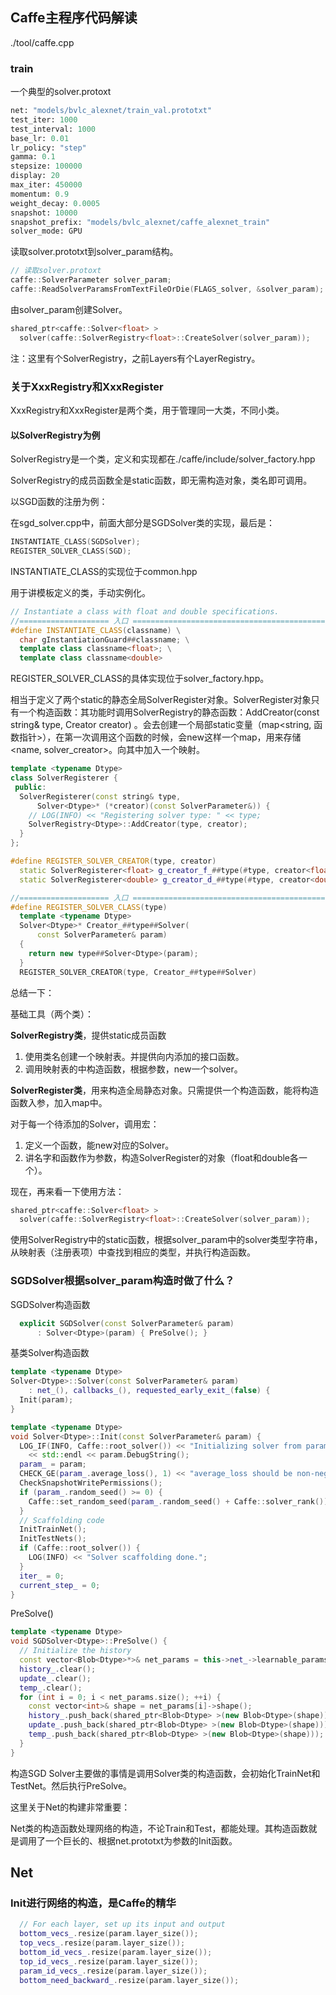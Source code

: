 ## Caffe主程序代码解读

./tool/caffe.cpp

### train

一个典型的solver.protoxt

```protobuf
net: "models/bvlc_alexnet/train_val.prototxt"
test_iter: 1000
test_interval: 1000
base_lr: 0.01
lr_policy: "step"
gamma: 0.1
stepsize: 100000
display: 20
max_iter: 450000
momentum: 0.9
weight_decay: 0.0005
snapshot: 10000
snapshot_prefix: "models/bvlc_alexnet/caffe_alexnet_train"
solver_mode: GPU
```

读取solver.prototxt到solver_param结构。

```c++
// 读取solver.protoxt
caffe::SolverParameter solver_param;
caffe::ReadSolverParamsFromTextFileOrDie(FLAGS_solver, &solver_param);
```

由solver_param创建Solver。

```c++
shared_ptr<caffe::Solver<float> >
  solver(caffe::SolverRegistry<float>::CreateSolver(solver_param));
```

注：这里有个SolverRegistry，之前Layers有个LayerRegistry。

### 关于XxxRegistry和XxxRegister

XxxRegistry和XxxRegister是两个类，用于管理同一大类，不同小类。

#### 以SolverRegistry为例

SolverRegistry是一个类，定义和实现都在./caffe/include/solver_factory.hpp

SolverRegistry的成员函数全是static函数，即无需构造对象，类名即可调用。

以SGD函数的注册为例：

在sgd_solver.cpp中，前面大部分是SGDSolver类的实现，最后是：

```c++
INSTANTIATE_CLASS(SGDSolver);
REGISTER_SOLVER_CLASS(SGD);
```

INSTANTIATE_CLASS的实现位于common.hpp

用于讲模板定义的类，手动实例化。

```c++
// Instantiate a class with float and double specifications.
//==================== 入口 ============================================
#define INSTANTIATE_CLASS(classname) \
  char gInstantiationGuard##classname; \
  template class classname<float>; \
  template class classname<double>
```

REGISTER_SOLVER_CLASS的具体实现位于solver_factory.hpp。

相当于定义了两个static的静态全局SolverRegister对象。SolverRegister对象只有一个构造函数：其功能时调用SolverRegistry的静态函数：AddCreator(const string& type, Creator creator) 。会去创建一个局部static变量（map<string,  函数指针>），在第一次调用这个函数的时候，会new这样一个map，用来存储<name, solver_creator>。向其中加入一个映射。

```c++
template <typename Dtype>
class SolverRegisterer {
 public:
  SolverRegisterer(const string& type,
      Solver<Dtype>* (*creator)(const SolverParameter&)) {
    // LOG(INFO) << "Registering solver type: " << type;
    SolverRegistry<Dtype>::AddCreator(type, creator);
  }
};

#define REGISTER_SOLVER_CREATOR(type, creator)                                 \
  static SolverRegisterer<float> g_creator_f_##type(#type, creator<float>);    \
  static SolverRegisterer<double> g_creator_d_##type(#type, creator<double>)   \

//==================== 入口 ============================================
#define REGISTER_SOLVER_CLASS(type)                                            \
  template <typename Dtype>                                                    \
  Solver<Dtype>* Creator_##type##Solver(                                       \
      const SolverParameter& param)                                            \
  {                                                                            \
    return new type##Solver<Dtype>(param);                                     \
  }                                                                            \
  REGISTER_SOLVER_CREATOR(type, Creator_##type##Solver)
```

 总结一下：

基础工具（两个类）：

**SolverRegistry类**，提供static成员函数

1. 使用类名创建一个映射表。并提供向内添加的接口函数。
2. 调用映射表的中构造函数，根据参数，new一个solver。

**SolverRegister类**，用来构造全局静态对象。只需提供一个构造函数，能将构造函数入参，加入map中。

对于每一个待添加的Solver，调用宏：

1. 定义一个函数，能new对应的Solver。
2. 讲名字和函数作为参数，构造SolverRegister的对象（float和double各一个）。

现在，再来看一下使用方法：

```c++
shared_ptr<caffe::Solver<float> >
  solver(caffe::SolverRegistry<float>::CreateSolver(solver_param));
```

使用SolverRegistry中的static函数，根据solver_param中的solver类型字符串，从映射表（注册表项）中查找到相应的类型，并执行构造函数。



### SGDSolver根据solver_param构造时做了什么？

SGDSolver构造函数

```c++
  explicit SGDSolver(const SolverParameter& param)
      : Solver<Dtype>(param) { PreSolve(); }
```

基类Solver构造函数

```c++
template <typename Dtype>
Solver<Dtype>::Solver(const SolverParameter& param)
    : net_(), callbacks_(), requested_early_exit_(false) {
  Init(param);
}

template <typename Dtype>
void Solver<Dtype>::Init(const SolverParameter& param) {
  LOG_IF(INFO, Caffe::root_solver()) << "Initializing solver from parameters: "
    << std::endl << param.DebugString();
  param_ = param;
  CHECK_GE(param_.average_loss(), 1) << "average_loss should be non-negative.";
  CheckSnapshotWritePermissions();
  if (param_.random_seed() >= 0) {
    Caffe::set_random_seed(param_.random_seed() + Caffe::solver_rank());
  }
  // Scaffolding code
  InitTrainNet();
  InitTestNets();
  if (Caffe::root_solver()) {
    LOG(INFO) << "Solver scaffolding done.";
  }
  iter_ = 0;
  current_step_ = 0;
}

```

PreSolve()

```c++
template <typename Dtype>
void SGDSolver<Dtype>::PreSolve() {
  // Initialize the history
  const vector<Blob<Dtype>*>& net_params = this->net_->learnable_params();
  history_.clear();
  update_.clear();
  temp_.clear();
  for (int i = 0; i < net_params.size(); ++i) {
    const vector<int>& shape = net_params[i]->shape();
    history_.push_back(shared_ptr<Blob<Dtype> >(new Blob<Dtype>(shape)));
    update_.push_back(shared_ptr<Blob<Dtype> >(new Blob<Dtype>(shape)));
    temp_.push_back(shared_ptr<Blob<Dtype> >(new Blob<Dtype>(shape)));
  }
}
```

构造SGD Solver主要做的事情是调用Solver类的构造函数，会初始化TrainNet和TestNet。然后执行PreSolve。

这里关于Net的构建非常重要：

Net类的构造函数处理网络的构造，不论Train和Test，都能处理。其构造函数就是调用了一个巨长的、根据net.prototxt为参数的Init函数。

## Net

### Init进行网络的构造，是Caffe的精华

```c++
  // For each layer, set up its input and output
  bottom_vecs_.resize(param.layer_size());
  top_vecs_.resize(param.layer_size());
  bottom_id_vecs_.resize(param.layer_size());
  top_id_vecs_.resize(param.layer_size());
  param_id_vecs_.resize(param.layer_size());
  bottom_need_backward_.resize(param.layer_size());
```



